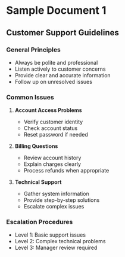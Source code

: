 # Sample Document 1

## Customer Support Guidelines

### General Principles
- Always be polite and professional
- Listen actively to customer concerns
- Provide clear and accurate information
- Follow up on unresolved issues

### Common Issues
1. **Account Access Problems**
   - Verify customer identity
   - Check account status
   - Reset password if needed

2. **Billing Questions**
   - Review account history
   - Explain charges clearly
   - Process refunds when appropriate

3. **Technical Support**
   - Gather system information
   - Provide step-by-step solutions
   - Escalate complex issues

### Escalation Procedures
- Level 1: Basic support issues
- Level 2: Complex technical problems
- Level 3: Manager review required

